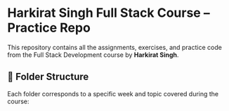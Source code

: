 # Harkirat Singh Full Stack Course – Practice Repo

This repository contains all the assignments, exercises, and practice code from the Full Stack Development course by **Harkirat Singh**.

## 📁 Folder Structure

Each folder corresponds to a specific week and topic covered during the course:

